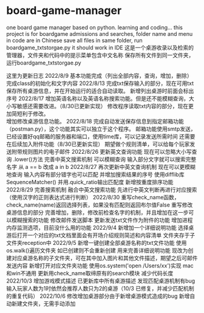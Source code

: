 # board-game-manager
one board game manager based on python. learning and coding...
this project is for boardgame admissions and searches, folder name and menu in code are in Chinese
save all files in same folder, run boardgame_txtstorgae.py it should work in IDE
这是一个桌游收录以及检索的管理器，文件夹和代码中的提示菜单包含中文名称
保存所有文件到同一文件夹，运行boardgame_txtstorgae.py

这里为更新日志
2022/8/9     基本功能完成（列出全部内容，查询，增加，删除）
             完成class的初始化和文字内容
2022/8/13    完成txt保存输入的部分，现在可用txt保存所有桌游信息，并在开始运行的适合自动读取。
             新增列出桌游时前面会标出序号
2022/8/17    增加英语名称以及英语名称搜索功能。但是还不能模糊查询，大小写敏感还需要改进。（8/30已更新实现）
             修改程序读取txt内容的部分，现在更加简短利于修改。            
             增加修改桌游信息功能。
2022/8/18    完成自动发送保存信息到指定邮箱功能（postman.py），这个功能其实可以独立于这个程序。
             邮箱功能使用smtp发送，已经设置好qq邮箱的服务器和端口，使用time库，可以记录发送所需时间
             还需要在后续加入附件功能（8/30已更新实现） 期望做个规则清单，可以给每个玩家发送附带规则图片的电子邮件
2022/8/26    更新英文查询功能 现在可以忽略大小写查询 .lower()方法
             完善中英文搜索机制 可以模糊查询 输入部分文字就可以搜索完整名字 从 a == b 改成 a in b
2022/8/27    再次更新中英文查询机制 现在可以更模糊地查询 输入内容有部分错字也可以匹配 并增加搜索结果的序号
             使用difflib库 SequenceMatcher() 并用.quick_ratio输出匹配度
             新增按重度排序功能
2022/8/29    完善搜索机制 融合中英文搜索功能 先进行中英文判断再进行对应搜索（使用汉字的正则表达式进行判断）
2022/8/30    重写check_name函数，check_name(name)返回选择列表，如果没有匹配则返回布尔值False
             重写修改桌游信息的部分 完善增加，删除，修改前检查名字的机制，并且增加在这一步可以模糊搜索的功能
             修改邮件发送脚本 更新发送txt文件作为附件的功能
             增加进程内存监测选项，目前没什么用的功能
2022/9/4     新增加一个详细说明功能 选择桌游后打开一个对应的txt文档里面会有开场介绍规则简述和内容清单 文件夹存于子文件夹reception中
2022/9/5     新增一键创建全部桌游名称的txt文件功能 使用os.walk()遍历文件夹 如已创建则不会重新创建 用来完善详细说明功能
             现改为创建对应桌游名称的子文件夹，可在其中加入图片和其他文件描述，期望之后可邮件发送内容
             新增打开对应文件夹功能 使用os.system('open /Users/xx')实现 mac和win不通用
             更新用check_name取缔原有的search模块 减少代码长度
2022/10/3    增加游戏模式描述 已更新库中所有桌游描述
             发现匹配桌游机制有bug 输入玩家人数为1时依然会推荐人数只为2的桌游（10/3 已修复，并减少匹配机制的重复代码）
2022/10/6    修改增加桌游部分由于新增桌游模式造成的bug 新增自动新建文件夹，无需手动添加
